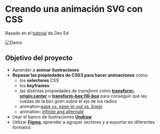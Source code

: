 # Creando una animación SVG con CSS

Basado en el [tutorial](https://www.youtube.com/watch?v=gWai7fYp9PY) de Dev Ed

![Demo](https://github.com/sandrusmb/svg-animation-with-css/blob/master/bike2.gif?raw=true)

## Objetivo del proyecto

- Aprender a **animar ilustraciones**
- **Repasar las propiedades de CSS3 para hacer animaciones** como:
    - los **selectores** CSS
    - los **keyframes**
    - las distintas propiedades de *transform* como [**transform-origin:center**](https://developer.mozilla.org/es/docs/Web/CSS/transform-origin) o [**transform-box:fill-box**](https://developer.mozilla.org/en-US/docs/Web/CSS/transform-box) para conseguir que las ruedas de la bici giren sobre el eje de los radios
    - animation:[ease vs. ease-in-out vs. linear  ](https://www.w3schools.com/cssref/css3_pr_transition-timing-function.asp)
    - animation: [infinite and alternate](https://www.w3schools.com/css/css3_animations.asp)
- Usar el banco de ilustraciones [**Undraw**](https://undraw.co/illustrations)
- Utilizar [**Figma**](https://www.figma.com), aprender a agrupar vectores y a exportar en diferentes formatos
